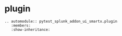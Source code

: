 # plugin

```{eval-rst}
.. automodule:: pytest_splunk_addon_ui_smartx.plugin
   :members:
   :show-inheritance:
```
